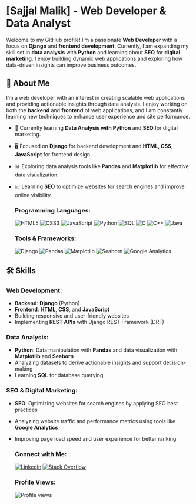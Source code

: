 # [Sajjal Malik] - Web Developer & Data Analyst

Welcome to my GitHub profile! I’m a passionate **Web Developer** with a focus on **Django** and **frontend development**. Currently, I am expanding my skill set in **data analysis** with **Python** and learning about **SEO** for **digital marketing**. I enjoy building dynamic web applications and exploring how data-driven insights can improve business outcomes.

## 🚀 About Me
I’m a web developer with an interest in creating scalable web applications and providing actionable insights through data analysis. I enjoy working on both the **backend** and **frontend** of web applications, and I am constantly learning new techniques to enhance user experience and site performance.

- 🌱 Currently learning **Data Analysis with Python** and **SEO** for digital marketing.
- 🖥️ Focused on **Django** for backend development and **HTML, CSS, JavaScript** for frontend design.
- 📊 Exploring data analysis tools like **Pandas** and **Matplotlib** for effective data visualization.
- 📈 Learning **SEO** to optimize websites for search engines and improve online visibility.

  ### Programming Languages:
  ![HTML5](https://img.shields.io/static/v1?label=&message=HTML5&color=E34F26&logo=html5&logoColor=white&style=for-the-badge)
  ![CSS3](https://img.shields.io/static/v1?label=&message=CSS3&color=1572B6&logo=css3&logoColor=white&style=for-the-badge)
  ![JavaScript](https://img.shields.io/static/v1?label=&message=JavaScript&color=F7DF1E&logo=javascript&logoColor=black&style=for-the-badge)
  ![Python](https://img.shields.io/static/v1?label=&message=Python&color=3776AB&logo=python&logoColor=white&style=for-the-badge)
  ![SQL](https://img.shields.io/static/v1?label=&message=SQL&color=4CAF50&logo=mysql&logoColor=white&style=for-the-badge)
  ![C](https://img.shields.io/static/v1?label=&message=C&color=007ACC&logo=c&logoColor=white&style=for-the-badge)
  ![C++](https://img.shields.io/static/v1?label=&message=C%2B%2B&color=5C2D91&logo=cplusplus&logoColor=white&style=for-the-badge)
  ![Java](https://img.shields.io/static/v1?label=&message=Java&color=FF7F32&logo=java&logoColor=white&style=for-the-badge)


  ### Tools & Frameworks:
  ![Django](https://img.shields.io/static/v1?label=&message=Django&color=092E20&logo=django&logoColor=white&style=for-the-badge)
  ![Pandas](https://img.shields.io/static/v1?label=&message=Pandas&color=150458&logo=pandas&logoColor=white&style=for-the-badge)
  ![Matplotlib](https://img.shields.io/static/v1?label=&message=Matplotlib&color=003B57&logo=matplotlib&logoColor=white&style=for-the-badge)
  ![Seaborn](https://img.shields.io/static/v1?label=&message=Seaborn&color=1F77B4&logo=seaborn&logoColor=white&style=for-the-badge)
  ![Google Analytics](https://img.shields.io/static/v1?label=&message=Google%20Analytics&color=F5C300&logo=google-analytics&logoColor=white&style=for-the-badge)


## 🛠️ Skills

### Web Development:
- **Backend**: **Django** (Python)
- **Frontend**: **HTML**, **CSS**, and **JavaScript**
- Building responsive and user-friendly websites
- Implementing **REST APIs** with Django REST Framework (DRF)

### Data Analysis:
- **Python**: Data manipulation with **Pandas** and data visualization with **Matplotlib** and **Seaborn**
- Analyzing datasets to derive actionable insights and support decision-making
- Learning **SQL** for database querying

### SEO & Digital Marketing:
- **SEO**: Optimizing websites for search engines by applying SEO best practices
- Analyzing website traffic and performance metrics using tools like **Google Analytics**
- Improving page load speed and user experience for better ranking

  ### Connect with Me:
  [![LinkedIn](https://img.shields.io/static/v1?label=&message=LinkedIn&color=0A66C2&logo=linkedin&logoColor=white&style=for-the-badge)](https://www.linkedin.com/in/sajjal-malik-589019214/)
  [![Stack Overflow](https://img.shields.io/static/v1?label=&message=Stack%20Overflow&color=FE7A16&logo=stack-overflow&logoColor=white&style=for-the-badge)](https://stackoverflow.com/users/19632091/sajjal-malik)
  
  ### Profile Views:
  ![Profile views](https://komarev.com/ghpvc/?username=Sajjal-Malik&style=for-the-badge)


                                                                                          
